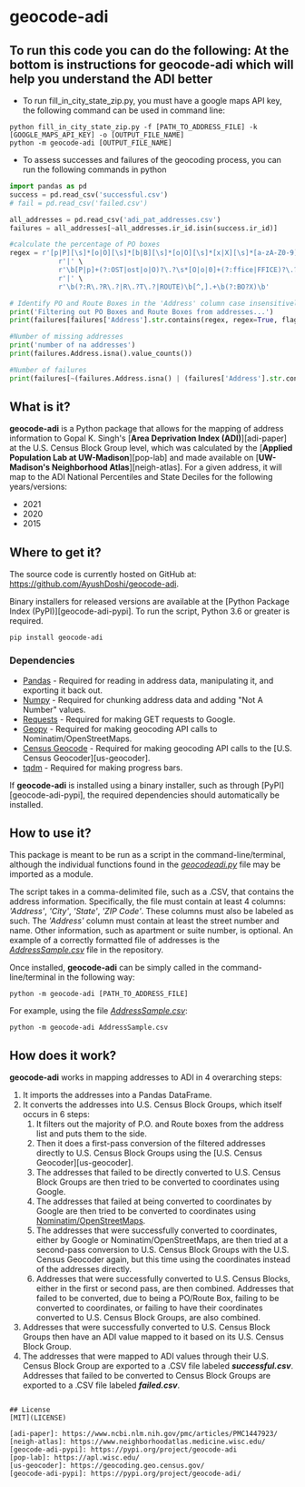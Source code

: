 # geocode-adi

## To run this code you can do the following: At the bottom is instructions for geocode-adi which will help you understand the ADI better

- To run fill_in_city_state_zip.py, you must have a google maps API key, the following command can be used in command line:
```commandline
python fill_in_city_state_zip.py -f [PATH_TO_ADDRESS_FILE] -k [GOOGLE_MAPS_API_KEY] -o [OUTPUT_FILE_NAME]
python -m geocode-adi [OUTPUT_FILE_NAME]
```

- To assess successes and failures of the geocoding process, you can run the following commands in python

```python
import pandas as pd
success = pd.read_csv('successful.csv')
# fail = pd.read_csv('failed.csv')

all_addresses = pd.read_csv('adi_pat_addresses.csv')
failures = all_addresses[~all_addresses.ir_id.isin(success.ir_id)]

#calculate the percentage of PO boxes
regex = r'[p|P][\s]*[o|O][\s]*[b|B][\s]*[o|O][\s]*[x|X][\s]*[a-zA-Z0-9]*' \
            r'|' \
            r'\b[P|p]+(?:OST|ost|o|O)?\.?\s*[O|o|0]+(?:ffice|FFICE)?\.?\s*[B|b][O|o|0]?[X|x]+\.?\s+[#]?(?:\d+)*(?:\D+)*\b' \
            r'|' \
            r'\b(?:R\.?R\.?|R\.?T\.?|ROUTE)\b[^,].+\b(?:BO?X)\b'

# Identify PO and Route Boxes in the 'Address' column case insensitively.
print('Filtering out PO Boxes and Route Boxes from addresses...')
print(failures[failures['Address'].str.contains(regex, regex=True, flags=re.IGNORECASE) == True].shape)

#Number of missing addresses
print('number of na addresses')
print(failures.Address.isna().value_counts())

#Number of failures
print(failures[~(failures.Address.isna() | (failures['Address'].str.contains(regex, regex=True, flags=re.IGNORECASE) == True))].shape)

```

## What is it?

**geocode-adi** is a Python package that allows for the mapping of address information to Gopal K. Singh's 
[**Area Deprivation Index (ADI)**][adi-paper] at the U.S. Census Block Group level, which was calculated by the 
[**Applied Population Lab at UW-Madison**][pop-lab] and made available on 
[**UW-Madison's Neighborhood Atlas**][neigh-atlas]. For a given address, it will map to the ADI National
Percentiles and State Deciles for the following years/versions:
- 2021
- 2020
- 2015

## Where to get it?
The source code is currently hosted on GitHub at:
https://github.com/AyushDoshi/geocode-adi.

Binary installers for released versions are available at the 
[Python Package Index (PyPI)][geocode-adi-pypi]. To run the script, Python 3.6 or greater is required.
```
pip install geocode-adi
```

### Dependencies
- [Pandas](https://pandas.pydata.org/) - Required for reading in address data, manipulating it, and exporting it back 
out.
- [Numpy](https://www.numpy.org) - Required for chunking address data and adding "Not A Number" values.
- [Requests](https://requests.readthedocs.io) - Required for making GET requests to Google.
- [Geopy](https://geopy.readthedocs.io) - Required for making geocoding API calls to Nominatim/OpenStreetMaps.
- [Census Geocode](https://github.com/fitnr/censusgeocode) - Required for making geocoding API calls to the 
[U.S. Census Geocoder][us-geocoder].
- [tqdm](https://tqdm.github.io/) - Required for making progress bars.

If **geocode-adi** is installed using a binary installer, such as through [PyPI][geocode-adi-pypi], the required 
dependencies should automatically be installed.

## How to use it?
This package is meant to be run as a script in the command-line/terminal, although the individual functions found in the
[*geocodeadi.py*](geocode-adi/geocodeadi.py) file may be imported as a module.

The script takes in a comma-delimited file, such as a .CSV, that contains the address information. Specifically, the 
file must contain at least 4 columns: *'Address'*, *'City'*, *'State'*, *'ZIP Code'*. These columns must also be 
labeled as such. The *'Address'* column must contain at least the street number and name. Other information, such as 
apartment or suite number, is optional. An example of a correctly formatted file of addresses is the
[*AddressSample.csv*](AddressSample.csv) file in the repository.

Once installed, **geocode-adi** can be simply called in the command-line/terminal in the following way:
```
python -m geocode-adi [PATH_TO_ADDRESS_FILE]
```
For example, using the file [*AddressSample.csv*](AddressSample.csv):
```
python -m geocode-adi AddressSample.csv
```
## How does it work?

**geocode-adi** works in mapping addresses to ADI in 4 overarching steps:
1. It imports the addresses into a Pandas DataFrame.
2. It converts the addresses into U.S. Census Block Groups, which itself occurs in 6 steps:
    1. It filters out the majority of P.O. and Route boxes from the address list and puts them to the side.
    2. Then it does a first-pass conversion of the filtered addresses directly to U.S. Census Block Groups using the 
    [U.S. Census Geocoder][us-geocoder].
    3. The addresses that failed to be directly converted to U.S. Census Block Groups are then tried to be converted to 
    coordinates using Google.
    4. The addresses that failed at being converted to coordinates by Google are then tried to be converted to 
    coordinates using [Nominatim/OpenStreetMaps](https://nominatim.org/).
    5. The addresses that were successfully converted to coordinates, either by Google or Nominatim/OpenStreetMaps, are 
    then tried at a second-pass conversion to U.S. Census Block Groups with the U.S. Census Geocoder again, but this 
    time using the coordinates instead of the addresses directly.
    6. Addresses that were successfully converted to U.S. Census Blocks, either in the first or second pass, are then 
    combined. Addresses that failed to be converted, due to being a PO/Route Box, failing to be converted to 
    coordinates, or failing to have their coordinates converted to U.S. Census Block Groups, are also combined.
3. Addresses that were successfully converted to U.S. Census Block Groups then have an ADI value mapped to it based on 
its U.S. Census Block Group.
4. The addresses that were mapped to ADI values through their U.S. Census Block Group are exported to a .CSV file 
labeled ***successful.csv***. Addresses that failed to be converted to Census Block Groups are exported to a .CSV file 
labeled ***failed.csv***.


```

## License
[MIT](LICENSE)

[adi-paper]: https://www.ncbi.nlm.nih.gov/pmc/articles/PMC1447923/
[neigh-atlas]: https://www.neighborhoodatlas.medicine.wisc.edu/
[geocode-adi-pypi]: https://pypi.org/project/geocode-adi
[pop-lab]: https://apl.wisc.edu/
[us-geocoder]: https://geocoding.geo.census.gov/
[geocode-adi-pypi]: https://pypi.org/project/geocode-adi/
